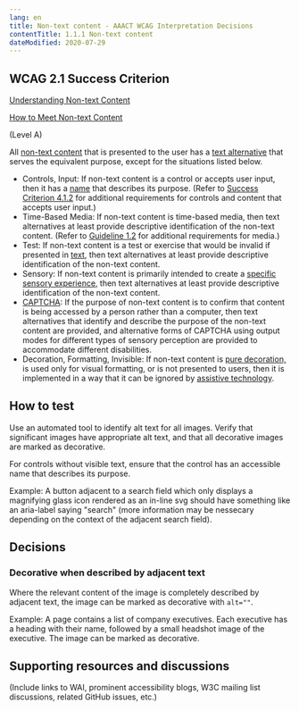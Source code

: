 ```yaml
---
lang: en
title: Non-text content - AAACT WCAG Interpretation Decisions
contentTitle: 1.1.1 Non-text content
dateModified: 2020-07-29
---
```


## WCAG 2.1 Success Criterion

[Understanding Non-text Content](http://www.w3.org/WAI/WCAG21/Understanding/non-text-content.html)

[How to Meet Non-text Content](http://www.w3.org/WAI/WCAG21/quickref/#non-text-content)

(Level A)

All [non-text content](http://www.w3.org/TR/WCAG21/#dfn-non-text-content) that is presented to the user has a [text alternative](http://www.w3.org/TR/WCAG21/#dfn-text-alternative) that serves the equivalent purpose, except for the situations listed below.

-   Controls, Input: If non-text content is a control or accepts user input, then it has a [name](http://www.w3.org/TR/WCAG21/#dfn-name) that describes its purpose. (Refer to [Success Criterion 4.1.2](http://www.w3.org/TR/WCAG21/#name-role-value) for additional requirements for controls and content that accepts user input.)
-   Time-Based Media: If non-text content is time-based media, then text alternatives at least provide descriptive identification of the non-text content. (Refer to [Guideline 1.2](http://www.w3.org/TR/WCAG21/#time-based-media) for additional requirements for media.)
-   Test: If non-text content is a test or exercise that would be invalid if presented in [text](http://www.w3.org/TR/WCAG21/#dfn-text), then text alternatives at least provide descriptive identification of the non-text content.
-   Sensory: If non-text content is primarily intended to create a [specific sensory experience,](http://www.w3.org/TR/WCAG21/#dfn-specific-sensory-experience) then text alternatives at least provide descriptive identification of the non-text content.
-   [CAPTCHA](http://www.w3.org/TR/WCAG21/#dfn-captcha): If the purpose of non-text content is to confirm that content is being accessed by a person rather than a computer, then text alternatives that identify and describe the purpose of the non-text content are provided, and alternative forms of CAPTCHA using output modes for different types of sensory perception are provided to accommodate different disabilities.
-   Decoration, Formatting, Invisible: If non-text content is [pure decoration,](http://www.w3.org/TR/WCAG21/#dfn-pure-decoration) is used only for visual formatting, or is not presented to users, then it is implemented in a way that it can be ignored by [assistive technology](http://www.w3.org/TR/WCAG21/#dfn-assistive-technologies).

## How to test

Use an automated tool to identify alt text for all images. Verify that significant images have appropriate alt text, and that all decorative images are marked as decorative.

For controls without visible text, ensure that the control has an accessible name that describes its purpose.

Example: A button adjacent to a search field which only displays a magnifying glass icon rendered as an in-line svg should have something like an aria-label saying "search" (more information may be nessecary depending on the context of the adjacent search field).

## Decisions

### Decorative when described by adjacent text

Where the relevant content of the image is completely described by adjacent text, the image can be marked as decorative with `alt=""`.

Example: A page contains a list of company executives. Each executive has a heading with their name, followed by a small headshot image of the executive. The image can be marked as decorative.

## Supporting resources and discussions

(Include links to WAI, prominent accessibility blogs, W3C mailing list discussions, related GitHub issues, etc.)
